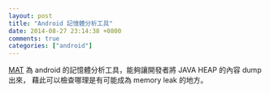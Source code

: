 ```yaml
---
layout: post
title: "Android 記憶體分析工具"
date: 2014-08-27 23:14:38 +0800
comments: true
categories: ["android"]
---
```


<!-- more -->

[MAT] 為 android 的記憶體分析工具，能夠讓開發者將 JAVA HEAP 的內容 dump 出來，
藉此可以檢查哪理是有可能成為 memory leak 的地方。



[MAT]:http://www.eclipse.org/mat/